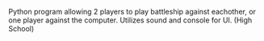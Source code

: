 Python program allowing 2 players to play battleship against eachother, or one player against the computer. Utilizes sound and console for UI. (High School)
